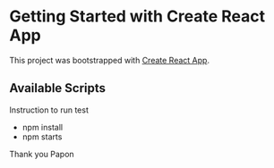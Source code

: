 # Getting Started with Create React App

This project was bootstrapped with [Create React App](https://github.com/facebook/create-react-app).

## Available Scripts

Instruction to run test
- npm install
- npm starts

Thank you
Papon
